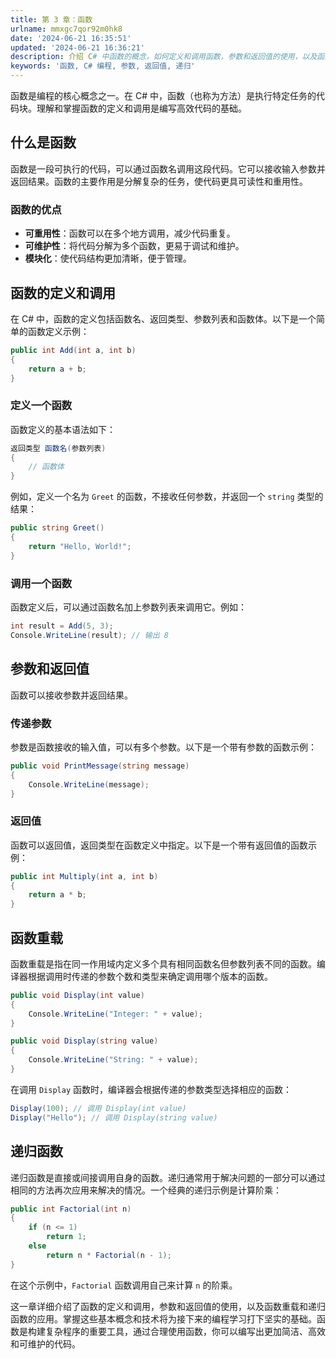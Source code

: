 ```yaml
---
title: 第 3 章：函数
urlname: mmxgc7qor92m0hk8
date: '2024-06-21 16:35:51'
updated: '2024-06-21 16:36:21'
description: 介绍 C# 中函数的概念，如何定义和调用函数，参数和返回值的使用，以及函数重载和递归函数的应用。
keywords: '函数, C# 编程, 参数, 返回值, 递归'
---
```

函数是编程的核心概念之一。在 C# 中，函数（也称为方法）是执行特定任务的代码块。理解和掌握函数的定义和调用是编写高效代码的基础。

## 什么是函数

函数是一段可执行的代码，可以通过函数名调用这段代码。它可以接收输入参数并返回结果。函数的主要作用是分解复杂的任务，使代码更具可读性和重用性。

### 函数的优点

- **可重用性**：函数可以在多个地方调用，减少代码重复。
- **可维护性**：将代码分解为多个函数，更易于调试和维护。
- **模块化**：使代码结构更加清晰，便于管理。

## 函数的定义和调用

在 C# 中，函数的定义包括函数名、返回类型、参数列表和函数体。以下是一个简单的函数定义示例：

```csharp
public int Add(int a, int b)
{
    return a + b;
}
```

### 定义一个函数

函数定义的基本语法如下：

```csharp
返回类型 函数名(参数列表)
{
    // 函数体
}
```

例如，定义一个名为 `Greet` 的函数，不接收任何参数，并返回一个 `string` 类型的结果：

```csharp
public string Greet()
{
    return "Hello, World!";
}
```

### 调用一个函数

函数定义后，可以通过函数名加上参数列表来调用它。例如：

```csharp
int result = Add(5, 3);
Console.WriteLine(result); // 输出 8
```

## 参数和返回值

函数可以接收参数并返回结果。

### 传递参数

参数是函数接收的输入值，可以有多个参数。以下是一个带有参数的函数示例：

```csharp
public void PrintMessage(string message)
{
    Console.WriteLine(message);
}
```

### 返回值

函数可以返回值，返回类型在函数定义中指定。以下是一个带有返回值的函数示例：

```csharp
public int Multiply(int a, int b)
{
    return a * b;
}
```

## 函数重载

函数重载是指在同一作用域内定义多个具有相同函数名但参数列表不同的函数。编译器根据调用时传递的参数个数和类型来确定调用哪个版本的函数。

```csharp
public void Display(int value)
{
    Console.WriteLine("Integer: " + value);
}

public void Display(string value)
{
    Console.WriteLine("String: " + value);
}
```

在调用 `Display` 函数时，编译器会根据传递的参数类型选择相应的函数：

```csharp
Display(100); // 调用 Display(int value)
Display("Hello"); // 调用 Display(string value)
```

## 递归函数

递归函数是直接或间接调用自身的函数。递归通常用于解决问题的一部分可以通过相同的方法再次应用来解决的情况。一个经典的递归示例是计算阶乘：

```csharp
public int Factorial(int n)
{
    if (n <= 1)
        return 1;
    else
        return n * Factorial(n - 1);
}
```

在这个示例中，`Factorial` 函数调用自己来计算 `n` 的阶乘。


这一章详细介绍了函数的定义和调用，参数和返回值的使用，以及函数重载和递归函数的应用。掌握这些基本概念和技术将为接下来的编程学习打下坚实的基础。函数是构建复杂程序的重要工具，通过合理使用函数，你可以编写出更加简洁、高效和可维护的代码。
